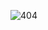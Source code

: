 
![404](https://user-images.githubusercontent.com/77777393/116546063-7779fc80-a8f1-11eb-95d1-77c9ee4c560a.png)
